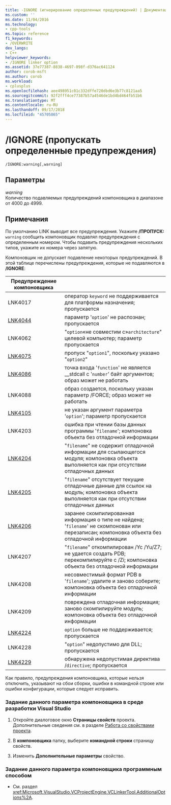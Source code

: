 ```yaml
---
title: -IGNORE (игнорирование определенных предупреждений) | Документация Майкрософт
ms.custom: ''
ms.date: 11/04/2016
ms.technology:
- cpp-tools
ms.topic: reference
f1_keywords:
- /OVERWRITE
dev_langs:
- C++
helpviewer_keywords:
- /IGNORE linker option
ms.assetid: 37e77387-8838-4697-898f-d376ac641124
author: corob-msft
ms.author: corob
ms.workload:
- cplusplus
ms.openlocfilehash: aee498951c01c332dffe720dbd6e3b77c8121aa5
ms.sourcegitcommit: 92f2fff4ce77387b57a4546de1bd4bd464fb51b6
ms.translationtype: MT
ms.contentlocale: ru-RU
ms.lasthandoff: 09/17/2018
ms.locfileid: "45705865"
---
```

# <a name="ignore-ignore-specific-warnings"></a>/IGNORE (пропускать определенные предупреждения)

```
/IGNORE:warning[,warning]
```

## <a name="parameters"></a>Параметры

*warning*<br/>
Количество подавляемых предупреждений компоновщика в диапазоне от 4000 до 4999.

## <a name="remarks"></a>Примечания

По умолчанию LINK выводит все предупреждения. Укажите **/ПРОПУСК:** `warning` сообщить компоновщик подавлял предупреждения с определенным номером. Чтобы подавить предупреждения нескольких типов, укажите их номера через запятую.

Компоновщик не допускает подавление некоторых предупреждений. В этой таблице перечислены предупреждения, которые не подавляются в **/IGNORE**:

|Предупреждение компоновщика||
|--------------------|-|
|LNK4017|оператор `keyword` не поддерживается для платформы назначения; пропускается|
|[LNK4044](../../error-messages/tool-errors/linker-tools-warning-lnk4044.md)|параметр '`option`' не распознан; пропускается|
|LNK4062|"`option`«не совместим с»`architecture`" целевой компьютер; параметр пропускается|
|[LNK4075](../../error-messages/tool-errors/linker-tools-warning-lnk4075.md)|пропуск "`option1`", поскольку указано "`option2`"|
|[LNK4086](../../error-messages/tool-errors/linker-tools-warning-lnk4086.md)|точка входа '`function`' не является __stdcall с '`number`' байт аргументов; образ может не работать|
|LNK4088|образ создается, поскольку указан параметр /FORCE; образ может не работать|
|[LNK4105](../../error-messages/tool-errors/linker-tools-warning-lnk4105.md)|не указан аргумент параметра '`option`'; параметр пропускается|
|LNK4203|ошибка при чтении базы данных программы '`filename`'; компоновка объекта без отладочной информации|
|[LNK4204](../../error-messages/tool-errors/linker-tools-warning-lnk4204.md)|"`filename`" не содержит отладочной информации для ссылающегося модуля; компоновка объекта выполняется как при отсутствии отладочных данных|
|[LNK4205](../../error-messages/tool-errors/linker-tools-warning-lnk4205.md)|"`filename`" отсутствует текущие отладочные данные для ссылок на модуль; компоновка объекта выполняется как при отсутствии отладочных данных|
|[LNK4206](../../error-messages/tool-errors/linker-tools-warning-lnk4206.md)|заранее скомпилированная информация о типе не найдена; '`filename`' не скомпонован или перезаписан; компоновка объекта без отладочной информации|
|LNK4207|"`filename`" откомпилирован /Yc /Yu/Z7; не удается создать PDB; перекомпилируйте с /Zi; компоновка объекта без отладочной информации|
|LNK4208|несовместимый формат PDB в '`filename`'; удалите и заново соберите; компоновка объекта без отладочной информации|
|LNK4209|повреждена отладочная информация; заново скомпилируйте модуль; компоновка объекта без отладочной информации|
|[LNK4224](../../error-messages/tool-errors/linker-tools-warning-lnk4224.md)|`option` больше не поддерживается; пропускается|
|LNK4228|"`option`" недопустимо для DLL; пропускается|
|[LNK4229](../../error-messages/tool-errors/linker-tools-warning-lnk4229.md)|обнаружена недопустимая директива /`directive`; пропускается|

Как правило, предупреждения компоновщика, которые нельзя отключить, указывают на сбои сборки, ошибки в командной строке или ошибки конфигурации, которые следует исправить.

### <a name="to-set-this-linker-option-in-the-visual-studio-development-environment"></a>Задание данного параметра компоновщика в среде разработки Visual Studio

1. Откройте диалоговое окно **Страницы свойств** проекта. Дополнительные сведения см. в разделе [Работа со свойствами проекта](../../ide/working-with-project-properties.md).

1. В **компоновщика** папку, выберите **командной строки** страницу свойств.

1. Изменить **Дополнительные параметры** свойство.

### <a name="to-set-this-linker-option-programmatically"></a>Задание данного параметра компоновщика программным способом

- См. раздел <xref:Microsoft.VisualStudio.VCProjectEngine.VCLinkerTool.AdditionalOptions%2A>.